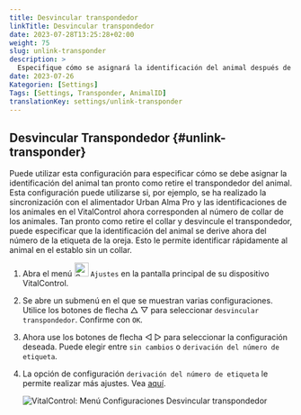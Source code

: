 ```yaml
---
title: Desvincular transpondedor
linkTitle: Desvincular transpondedor
date: 2023-07-28T13:25:28+02:00
weight: 75
slug: unlink-transponder
description: >
  Especifique cómo se asignará la identificación del animal después de que el transpondedor haya sido desvinculado.
date: 2023-07-26
Kategorien: [Settings]
Tags: [Settings, Transponder, AnimalID]
translationKey: settings/unlink-transponder
---
```

## Desvincular Transpondedor {#unlink-transponder}

Puede utilizar esta configuración para especificar cómo se debe asignar la identificación del animal tan pronto como retire el transpondedor del animal. Esta configuración puede utilizarse si, por ejemplo, se ha realizado la sincronización con el alimentador Urban Alma Pro y las identificaciones de los animales en el VitalControl ahora corresponden al número de collar de los animales. Tan pronto como retire el collar y desvincule el transpondedor, puede especificar que la identificación del animal se derive ahora del número de la etiqueta de la oreja. Esto le permite identificar rápidamente al animal en el establo sin un collar.

1. Abra el menú <img src="/icons/gear.svg" width="25" align="bottom" alt="Settings" /> `Ajustes` en la pantalla principal de su dispositivo VitalControl.

2. Se abre un submenú en el que se muestran varias configuraciones. Utilice los botones de flecha △ ▽ para seleccionar `desvincular transpondedor`. Confirme con `OK`.

3. Ahora use los botones de flecha ◁ ▷ para seleccionar la configuración deseada. Puede elegir entre `sin cambios` o `derivación del número de etiqueta`.

4. La opción de configuración `derivación del número de etiqueta` le permite realizar más ajustes. Vea [aquí](/es/docs/settings/animal-registration/#digit-of-the-new-id).

   ![VitalControl: Menú Configuraciones Desvincular transpondedor](../images/unlink-transponder.png "Desvincular transpondedor")
